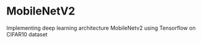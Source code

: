 # MobileNetV2
Implementing deep learning architecture MobileNetv2 using Tensorflow on CIFAR10 dataset
